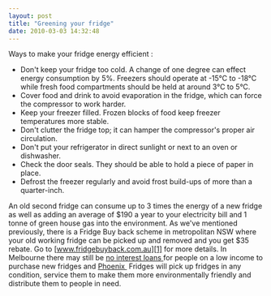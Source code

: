 ```yaml
---
layout: post
title: "Greening your fridge"
date: 2010-03-03 14:32:48
---
```


Ways to make your fridge energy efficient :

*   Don't keep your fridge too cold. A change of one degree can effect energy consumption by 5%. Freezers should operate at -15°C to -18°C while fresh food compartments should be held at around 3°C to 5°C.
*   Cover food and drink to avoid evaporation in the fridge, which can force the compressor to work harder.
*   Keep your freezer filled. Frozen blocks of food keep freezer temperatures more stable.
*   Don't clutter the fridge top; it can hamper the compressor's proper air circulation.
*   Don't put your refrigerator in direct sunlight or next to an oven or dishwasher.
*   Check the door seals. They should be able to hold a piece of paper in place.
*   Defrost the freezer regularly and avoid frost build-ups of more than a quarter-inch.

An old second fridge can consume up to 3 times the energy of a new fridge as well as adding an average of $190 a year to your electricity bill and 1 tonne of green house gas into the environment. As we've mentioned previously, there is a Fridge Buy back scheme in metropolitan NSW where your old working fridge can be picked up and removed and you get $35 rebate. Go to [www.fridgebuyback.com.au][1] for more details. In Melbourne there may still be [no interest loans ][2]for people on a low income to purchase new fridges and [Phoenix ][3] Fridges will pick up fridges in any condition, service them to make them more environmentally friendly and distribute them to people in need.

 [1]: http://www.fridgebuyback.com.au
 [2]: http://www.resourcesmart.vic.gov.au/for_households/
 [3]: http://www.phoenixfridges.org.au/